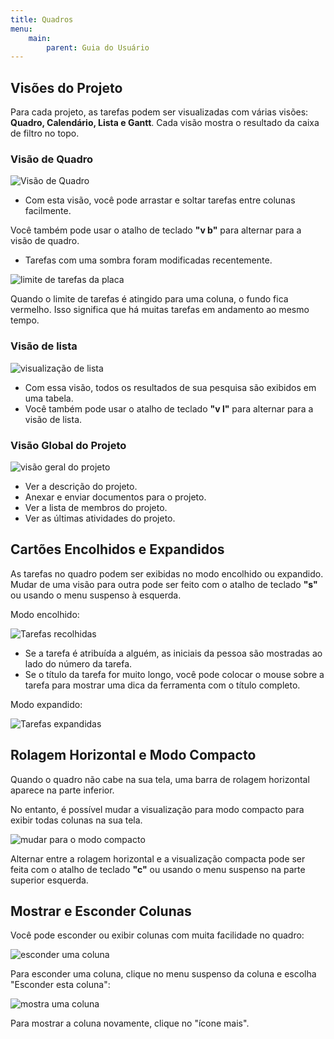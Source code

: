 ```yaml
---
title: Quadros
menu:
    main:
        parent: Guia do Usuário
---
```


Visões do Projeto
-----------------

Para cada projeto, as tarefas podem ser visualizadas com várias visões:
**Quadro, Calendário, Lista e Gantt**. Cada visão mostra o resultado da
caixa de filtro no topo.

### Visão de Quadro

![Visão de Quadro](/images/v1/board-view.png)

-   Com esta visão, você pode arrastar e soltar tarefas entre colunas
    facilmente.

Você também pode usar o atalho de teclado **\"v b\"** para alternar
para a visão de quadro.
- Tarefas com uma sombra foram modificadas recentemente.

![limite de tarefas da placa](/images/v1/board-task-limit.png)

Quando o limite de tarefas é atingido para uma coluna, o fundo fica
vermelho. Isso significa que há muitas tarefas em andamento ao mesmo
tempo.

### Visão de lista

![visualização de lista](/images/v1/list-view.png)

-   Com essa visão, todos os resultados de sua pesquisa são exibidos em
    uma tabela.
-   Você também pode usar o atalho de teclado **\"v l\"** para alternar
    para a visão de lista.

### Visão Global do Projeto

![visão geral do projeto](/images/v1/project-view.png)

-   Ver a descrição do projeto.
-   Anexar e enviar documentos para o projeto.
-   Ver a lista de membros do projeto.
-   Ver as últimas atividades do projeto.

Cartões Encolhidos e Expandidos
-------------------------------

As tarefas no quadro podem ser exibidas no modo encolhido ou expandido.
Mudar de uma visão para outra pode ser feito com o atalho de teclado
**"s"** ou usando o menu suspenso à esquerda.

Modo encolhido:

![Tarefas recolhidas](/images/v1/board-collapsed-mode.png)

- Se a tarefa é atribuída a alguém, as iniciais da pessoa são
  mostradas ao lado do número da tarefa.
- Se o título da tarefa for muito longo, você pode colocar o mouse sobre a tarefa para mostrar uma
dica da ferramenta com o título completo.

Modo expandido:

![Tarefas expandidas](/images/v1/board-expanded-mode.png)

Rolagem Horizontal e Modo Compacto
----------------------------------

Quando o quadro não cabe na sua tela, uma barra de rolagem horizontal
aparece na parte inferior.

No entanto, é possível mudar a visualização para modo compacto para
exibir todas colunas na sua tela.

![mudar para o modo compacto](/images/v1/board-compact-mode.png)

Alternar entre a rolagem horizontal e a visualização compacta pode ser
feita com o atalho de teclado **"c"** ou usando o menu suspenso na
parte superior esquerda.

Mostrar e Esconder Colunas
--------------------------

Você pode esconder ou exibir colunas com muita facilidade no quadro:

![esconder uma coluna](/images/v1/hide-column.png)

Para esconder uma coluna, clique no menu suspenso da coluna e escolha
"Esconder esta coluna":

![mostra uma coluna](/images/v1/show-column.png)

Para mostrar a coluna novamente, clique no "ícone mais".
